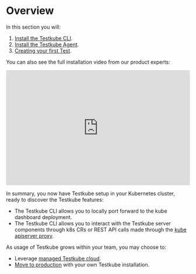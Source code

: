 # Overview

In this section you will:

1. [Install the Testkube CLI](./step1-installing-cli).
2. [Install the Testkube Agent](./step2-installing-cluster-components.md).
3. [Creating your first Test](./step3-creating-first-test.md).

You can also see the full installation video from our product experts:

<iframe width="100%" height="315" src="https://www.youtube.com/embed/YnR5yOO8C4s?si=3xdK77wcQVpJQrwt" title="YouTube video player" frameborder="0" allow="accelerometer; autoplay; clipboard-write; encrypted-media; gyroscope; picture-in-picture; web-share" allowfullscreen></iframe>

In summary, you now have Testkube setup in your Kubernetes cluster, ready to discover the Testkube features:
- The Testkube CLI allows you to locally port forward to the kube dashboard deployment.
- The Testkube CLI allows you to interact with the Testkube server components through k8s CRs or REST API calls made through the [kube apiserver proxy](https://kubernetes.io/docs/concepts/cluster-administration/proxies/).

As usage of Testkube grows within your team, you may choose to:
* Leverage [managed Testkube cloud](../testkube-cloud/articles/intro.md).
* [Move to production](./going-to-production.md) with your own Testkube installation.